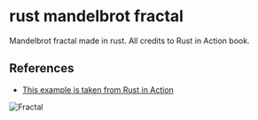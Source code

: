 # rust mandelbrot fractal
Mandelbrot fractal made in rust.
All credits to Rust in Action book.

## References

 - [This example is taken from Rust in Action](https://www.manning.com/books/rust-in-action)
 
![Fractal](https://upload.wikimedia.org/wikipedia/commons/5/56/Mandelset_hires.png)
